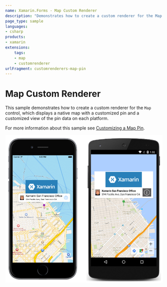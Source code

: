 ```yaml
---
name: Xamarin.Forms - Map Custom Renderer
description: "Demonstrates how to create a custom renderer for the Map control, which displays a native map with a customized pin"
page_type: sample
languages:
- csharp
products:
- xamarin
extensions:
    tags:
    - map
    - customrenderer
urlFragment: customrenderers-map-pin
---
```

# Map Custom Renderer

This sample demonstrates how to create a custom renderer for the `Map` control, which displays a native map with a customized pin and a customized view of the pin data on each platform.

For more information about this sample see [Customizing a Map Pin](https://docs.microsoft.com/xamarin/xamarin-forms/app-fundamentals/custom-renderer/map/customized-pin).

![Map Custom Renderer application screenshot](Screenshots/01All.png "Map Custom Renderer application screenshot")
